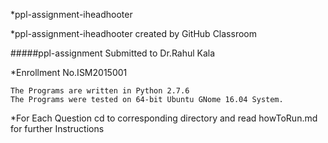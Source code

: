 *ppl-assignment-iheadhooter

*ppl-assignment-iheadhooter created by GitHub Classroom

#####ppl-assignment Submitted to Dr.Rahul Kala

*Enrollment No.ISM2015001

    The Programs are written in Python 2.7.6
    The Programs were tested on 64-bit Ubuntu GNome 16.04 System.

*For Each Question cd to corresponding directory and read howToRun.md for further Instructions
